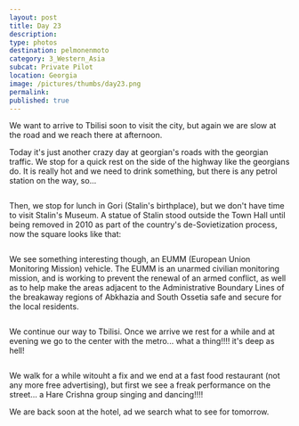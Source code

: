 ```yaml
---
layout: post
title: Day 23
description: 
type: photos
destination: pelmonenmoto
category: 3_Western_Asia
subcat: Private Pilot
location: Georgia
image: /pictures/thumbs/day23.png
permalink: 
published: true
---
```


We want to arrive to Tbilisi soon to visit the city, but again we are slow at the road and we reach there at afternoon. 

Today it's just another crazy day at georgian's roads with the georgian traffic. We stop for a quick rest on the side of the highway like the georgians do. It is really hot and we need to drink something, but there is any petrol station on the way, so...

<p><a
href="https://lh3.googleusercontent.com/LNAtAM-SRcB3V8W2ROGIh76e7Xs8U_qRb56qjlfauFiMtQ1r6id-D13dFpSqMErVxe4j3yAimNUlIPUoqWThhnsyI7EMSK_UmDVNHusNW-xcjxV17X3tfWpdrf8y3VTWN-Aurb9wSzRgr4IEtwjLDC4f__EFWyaM8uixu7xtCeGG3xbIJlrwJg8pH3N65Kxqw3N3K8JrsBDA67wHxgKZwF6W0G18x5SZL6WyaTUrStm6jVInAP5DBhVXJOxp3VHzBMAhddckmlxWGy5dynUTu9i2TshENgb83D67SY48WTRiDMaqtOWPkls5b0fI1ltI2AIrYVgamlAGB7Qa4d93c5XP23cS_eH0HBW1OgtA5pbvN1RSytiRDIiZDTA8DbnizHXnqpGLm09Nr9o0uRD4XMEBKghkXMFztfKcMkpYwbYpPfIQ5yn5fWj1ICOiSw-gDvIV_LkzS_sH33wWOQ5Srsj5OqbJbTrKGGVL6gU8EZbbzLWLqTEGF-KoXlHjU3HWoEXTC4QKDH3If-obMqotU5azoEVzwQAjDTh5hQy6m8eAdiP8nwv1o7qKf8QBhA1rftN5tRXDV3UOfBC9UbevOl__yjIx7AtZtfR_C2zPdfCiyNBXeirZHFdWoQYLrYvveLBXIrTrbTfqV5VHz1p12pFSIbiJyUo0dQ=w1058-h793-no"><img 
src="https://lh3.googleusercontent.com/LNAtAM-SRcB3V8W2ROGIh76e7Xs8U_qRb56qjlfauFiMtQ1r6id-D13dFpSqMErVxe4j3yAimNUlIPUoqWThhnsyI7EMSK_UmDVNHusNW-xcjxV17X3tfWpdrf8y3VTWN-Aurb9wSzRgr4IEtwjLDC4f__EFWyaM8uixu7xtCeGG3xbIJlrwJg8pH3N65Kxqw3N3K8JrsBDA67wHxgKZwF6W0G18x5SZL6WyaTUrStm6jVInAP5DBhVXJOxp3VHzBMAhddckmlxWGy5dynUTu9i2TshENgb83D67SY48WTRiDMaqtOWPkls5b0fI1ltI2AIrYVgamlAGB7Qa4d93c5XP23cS_eH0HBW1OgtA5pbvN1RSytiRDIiZDTA8DbnizHXnqpGLm09Nr9o0uRD4XMEBKghkXMFztfKcMkpYwbYpPfIQ5yn5fWj1ICOiSw-gDvIV_LkzS_sH33wWOQ5Srsj5OqbJbTrKGGVL6gU8EZbbzLWLqTEGF-KoXlHjU3HWoEXTC4QKDH3If-obMqotU5azoEVzwQAjDTh5hQy6m8eAdiP8nwv1o7qKf8QBhA1rftN5tRXDV3UOfBC9UbevOl__yjIx7AtZtfR_C2zPdfCiyNBXeirZHFdWoQYLrYvveLBXIrTrbTfqV5VHz1p12pFSIbiJyUo0dQ=w1058-h793-no" alt=""></a></p>

Then, we stop for lunch in Gori (Stalin's birthplace), but we don't have time to visit Stalin's Museum. A statue of Stalin stood outside the Town Hall until being removed in 2010 as part of the country's de-Sovietization process, now the square looks like that:

<p><a
href="https://lh3.googleusercontent.com/Gio2lvKZUePvNog9gJAaSrj4nSc425q952dMCLLJvLHtbgQ2SPS_p_ftJP9blHRfdqCCWGBCBGUtpXc9a2gn8tOfu-3S_YVaCtviqjc60Hvq6cE_etkYiMZf0Qmp9Zs_NGns6_G2GkF7yp7pJIVAZhx5cMze475Qx7IN0FnPivfyR7ZHv-_AUYQGKGMmGXg-wF0Y2yegr8uKSNHvJ8iWftyltn9rvXyuPQGmU5Ze0FDo-wekxx2ZHcD7f6Jitx3sDNO4xw2Wyd49aZaZWJelLW_-TkWjlyKpg5owufxMs22de5Z-cmEhJhEG5sleo0xr57w1eg3Go-GpFQcAzlRLVquwAfunsfmLl1jp4SrIC6dIpiC_o4LkP_6J3NVmLZpN6IBJmPeehBd1N-f3SDhvOwJzuf_XXk06ZN5vrYmjvT-joSpRPm3-rngQTenAzmT3evdwDZW5_LL2gg-I6ym05NoOy8j2pPcEoS7fwnvM7K6Qx5ut6nswKq_O5kEOKyuy2gkSQDpiTL-hhg-yowZpSc8m41gT3Itpb4lqNU0-wD_OPZO1s22kEDW0DQv1lwQ-zUFlU66Emic_3kG0G3ue9yim6elUxHQ6FqELR3-sItgN3PHTI0CaJti4yyQTRTRT6nnnAPAyevbZGtlbv3nQpL71oIGrb3I9Gw=w845-h634-no"><img 
src="https://lh3.googleusercontent.com/Gio2lvKZUePvNog9gJAaSrj4nSc425q952dMCLLJvLHtbgQ2SPS_p_ftJP9blHRfdqCCWGBCBGUtpXc9a2gn8tOfu-3S_YVaCtviqjc60Hvq6cE_etkYiMZf0Qmp9Zs_NGns6_G2GkF7yp7pJIVAZhx5cMze475Qx7IN0FnPivfyR7ZHv-_AUYQGKGMmGXg-wF0Y2yegr8uKSNHvJ8iWftyltn9rvXyuPQGmU5Ze0FDo-wekxx2ZHcD7f6Jitx3sDNO4xw2Wyd49aZaZWJelLW_-TkWjlyKpg5owufxMs22de5Z-cmEhJhEG5sleo0xr57w1eg3Go-GpFQcAzlRLVquwAfunsfmLl1jp4SrIC6dIpiC_o4LkP_6J3NVmLZpN6IBJmPeehBd1N-f3SDhvOwJzuf_XXk06ZN5vrYmjvT-joSpRPm3-rngQTenAzmT3evdwDZW5_LL2gg-I6ym05NoOy8j2pPcEoS7fwnvM7K6Qx5ut6nswKq_O5kEOKyuy2gkSQDpiTL-hhg-yowZpSc8m41gT3Itpb4lqNU0-wD_OPZO1s22kEDW0DQv1lwQ-zUFlU66Emic_3kG0G3ue9yim6elUxHQ6FqELR3-sItgN3PHTI0CaJti4yyQTRTRT6nnnAPAyevbZGtlbv3nQpL71oIGrb3I9Gw=w845-h634-no" alt=""></a></p>

We see something interesting though, an EUMM (European Union Monitoring Mission) vehicle. The EUMM is an unarmed civilian monitoring mission, and is working to prevent the renewal of an armed conflict, as well as to help make the areas adjacent to the Administrative Boundary Lines of the breakaway regions of Abkhazia and South Ossetia safe and secure for the local residents.

<p><a
href="https://lh3.googleusercontent.com/ikpMdmAGwAqXvxb5KSfBphYoVL-mz0xPJqMovZiW16XuGLZ4Horrrx4XuEj16vhjZ2_0d_ZumCQ1RlPyn7_IzoJB3VKKbatHhGWBnuZlL5a5o3xGw0bi1Gki_TYqcgYEasAgBrwm6kmirvc5jXU_E61EmYmAxHf0vp_VH401-PiV4-_rr7K-h-gKbMhN6XflMsfLVabCFM2pesFSi1KZ0KgjcD5H70UR6L4K1adDbrCWx04w-uNlqed4CYjqhS0_0JALW_njOJUwj-YR4bJl-bUaBibyuOAULphVvgnS-Gu_TFP5Yb1Bpbd9M1mTSRlINTTThK9PFyq6gOMUFY8_mkJJ7QzoUxuQH6jJs5wiGTdUWNd4YJGRcsCHcDjppsPn8MnWs-bAw5uhNCg9-TBoximRkGLrHODAqskCg1Ooi87l9TZIYZcdSPYdAkW3xvDDPqv5DCKLyyWQtROoLhRqz9fE6pfWvClP02dPinM4fwyMTwpazGElwhgXp8o71vkcx5dXSz5UHX6DA13egm_Ed6YyIOMTnn5KhlJRp-42lTbg4a3JUkZ_CWAo6AAP-hDk5aBYjEQOXKFDOcOXFBvOXbzEcOqMny0SH2VKhjcGDmn9JeMuryX613eAUNU_JdIk9otesrWKTPGTS8dDazd5k9TEQZVgq28xJA=w1058-h793-no"><img 
src="https://lh3.googleusercontent.com/ikpMdmAGwAqXvxb5KSfBphYoVL-mz0xPJqMovZiW16XuGLZ4Horrrx4XuEj16vhjZ2_0d_ZumCQ1RlPyn7_IzoJB3VKKbatHhGWBnuZlL5a5o3xGw0bi1Gki_TYqcgYEasAgBrwm6kmirvc5jXU_E61EmYmAxHf0vp_VH401-PiV4-_rr7K-h-gKbMhN6XflMsfLVabCFM2pesFSi1KZ0KgjcD5H70UR6L4K1adDbrCWx04w-uNlqed4CYjqhS0_0JALW_njOJUwj-YR4bJl-bUaBibyuOAULphVvgnS-Gu_TFP5Yb1Bpbd9M1mTSRlINTTThK9PFyq6gOMUFY8_mkJJ7QzoUxuQH6jJs5wiGTdUWNd4YJGRcsCHcDjppsPn8MnWs-bAw5uhNCg9-TBoximRkGLrHODAqskCg1Ooi87l9TZIYZcdSPYdAkW3xvDDPqv5DCKLyyWQtROoLhRqz9fE6pfWvClP02dPinM4fwyMTwpazGElwhgXp8o71vkcx5dXSz5UHX6DA13egm_Ed6YyIOMTnn5KhlJRp-42lTbg4a3JUkZ_CWAo6AAP-hDk5aBYjEQOXKFDOcOXFBvOXbzEcOqMny0SH2VKhjcGDmn9JeMuryX613eAUNU_JdIk9otesrWKTPGTS8dDazd5k9TEQZVgq28xJA=w1058-h793-no" alt=""></a></p>


We continue our way to Tbilisi. Once we arrive we rest for a while and at evening we go to the center with the metro... what a thing!!!! it's deep as hell!

<p><a
href="https://lh3.googleusercontent.com/R3T5BNWuF4gGRfuZ7kDAKrqZigbIubURs7Rq-OC4b0Qpo34UjeDE-ZdFEEDgSPYXsyVQysZx7qRjpXNp2eeFgSEmTPbYx4tj3hTWsY8DytlvqmuL2_ia8HPJuApdnWfIXMzagPbXZ5Cc0l1qYrQZrAj5R9YEIlfuDyb8qcoT_PgbvZSrwpUOXCxYZhuisAijMdNxMGQgoUAAaiJi2RhAZwwVkWa3bw8BXQA_6g4LnKo4MNsjtq_fLRmX23F79e-0eV1F1A8E5SPBQe7IjgP5yZqdoLGVB4bIDQ8j_P9TYTHDNi0crCdS2zwqK7N2oN3eodPBCAKUTEpY6l53elk7e2Z6GuvQrlgykxLSSvoQwdgr3kFqVPF367_evM8xNOPJWmOUQ9hYeLGVSngYWFY8ddMsrjue4urWgyKnE7GsESjYLYo4wimo0eK30jAdyPzJpjdOimA2ja8McivVUR6Yes2soOMla4dzWTMUYQSAc3wI1lczrVlw_Lfep9KAfmkq_320q0vm0dXn2Lt7s2K5g5kYedHHKN6-4wySaapwCP0m8szQuucZCBVWcZCoxWJUIyNNdQHaXl0MxduiqxAGSKTlPSfm67r987PWeU9gnvhX6cUp2yJuZBf6nVlnlkCbpo2PEI7ZOsTd7bf9WxmzWvn8v2QCqDBaRQ=w1059-h794-no"><img 
src="https://lh3.googleusercontent.com/R3T5BNWuF4gGRfuZ7kDAKrqZigbIubURs7Rq-OC4b0Qpo34UjeDE-ZdFEEDgSPYXsyVQysZx7qRjpXNp2eeFgSEmTPbYx4tj3hTWsY8DytlvqmuL2_ia8HPJuApdnWfIXMzagPbXZ5Cc0l1qYrQZrAj5R9YEIlfuDyb8qcoT_PgbvZSrwpUOXCxYZhuisAijMdNxMGQgoUAAaiJi2RhAZwwVkWa3bw8BXQA_6g4LnKo4MNsjtq_fLRmX23F79e-0eV1F1A8E5SPBQe7IjgP5yZqdoLGVB4bIDQ8j_P9TYTHDNi0crCdS2zwqK7N2oN3eodPBCAKUTEpY6l53elk7e2Z6GuvQrlgykxLSSvoQwdgr3kFqVPF367_evM8xNOPJWmOUQ9hYeLGVSngYWFY8ddMsrjue4urWgyKnE7GsESjYLYo4wimo0eK30jAdyPzJpjdOimA2ja8McivVUR6Yes2soOMla4dzWTMUYQSAc3wI1lczrVlw_Lfep9KAfmkq_320q0vm0dXn2Lt7s2K5g5kYedHHKN6-4wySaapwCP0m8szQuucZCBVWcZCoxWJUIyNNdQHaXl0MxduiqxAGSKTlPSfm67r987PWeU9gnvhX6cUp2yJuZBf6nVlnlkCbpo2PEI7ZOsTd7bf9WxmzWvn8v2QCqDBaRQ=w1059-h794-no" alt=""></a></p>

 We walk for a while witouht a fix  and we end at a fast food restaurant (not any more free advertising), but first we see a freak performance on the street... a Hare Crishna group singing and dancing!!!!

We are back soon at the hotel, ad we search what to see for tomorrow.